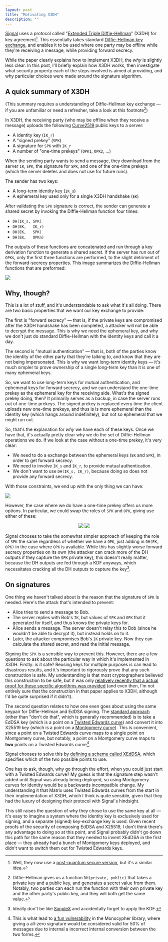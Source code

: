 ```yaml
---
layout: post
title: "Motivating X3DH"
description: ""
---
```


[Signal](https://signal.org/) uses a protocol called "[Extended Triple Diffie-Hellman](https://signal.org/docs/specifications/x3dh/)" (X3DH) for key agreement[^1]. This essentially takes standard [Diffie-Hellman key exchange](https://en.wikipedia.org/wiki/Diffie%E2%80%93Hellman_key_exchange), and enables it to be used where one party may be offline while they're receiving a message, while providing forward secrecy.

While the paper clearly explains how to implement X3DH, the *why* is slightly less clear. In this post, I'll briefly explain how X3DH works, then investigate what security property each of the steps involved is aimed at providing, and why particular choices were made around the signature algorithm.

## A quick summary of X3DH

(This summary requires a understanding of Diffie-Hellman key exchange — if you are unfamiliar or need a refresher, take a look at this footnote[^2])

In X3DH, the receiving party (who may be offline when they receive a message) uploads the following [Curve2519](https://en.wikipedia.org/wiki/Curve25519) public keys to a server:

* A identity key (`IK_r`)
* A "signed prekey" (`SPK`)
* A signature for `SPK` with `IK_r`
* A number of "one-time prekeys" (`OPK1`, `OPK2`, …)

When the sending party wants to send a message, they download from the server `IK`, `SPK`, the signature for `SPK`, and one of the one-time prekeys (which the server deletes and does not use for future runs).

The sender has two keys:

* A long-term identity key (`IK_s`)
* A ephemeral key used only for a single X3DH handshake (`EK`)

After validating the `SPK` signature is correct, the sender can generate a shared secret by invoking the Diffie-Hellman function four times:

* `DH(IK_s, SPK)`
* `DH(EK,   IK_r)`
* `DH(EK,   SPK)`
* `DH(EK,   OPKn)`

The outputs of these functions are concatenated and run through a key derivation function to generate a shared secret. If the server has run out of `OPK`s, only the first three functions are performed, to the slight detriment of the forward-secrecy properties. This image summarizes the Diffie-Hellman functions that are preformed:

<img src="../img/motivating-x3dh/all.svg">

## Why, though?

This is a lot of stuff, and it's understandable to ask what it's all doing. There are two basic properties that we want our key exchange to provide:

The first is "forward secrecy" — that is, if the private keys are compromised after the X3DH handshake has been completed, a attacker will not be able to decrypt the message. This is why we need the ephemeral key, and why we don't just do standard Diffie-Hellman with the identity keys and call it a day.

The second is "mutual authentication" — that is, both of the parties know the identity of the other party that they're talking to, and know that they are not being impersonated. This is why we want long-term identity keys — it's much simpler to prove ownership of a single long-term key than it is one of many ephemeral keys.

So, we want to use long-term keys for mutual authentication, and ephemeral keys for forward secrecy, and we can understand the one-time prekey as the ephemeral key for the receiving side. What's the signed prekey doing, then? It primarily serves as a backup, in case the server runs out of one-time prekeys. The signed prekey is replaced every time the client uploads new one-time prekeys, and thus is is more ephemeral than the identity key (which hangs around indefinitely), but not so ephemeral that we might run out.

So, that's the explanation for *why* we have each of these keys. Once we have that, it's actually pretty clear why we do the set of Diffie-Hellman operations we do. If we look at the case without a one-time prekey, it's very clear:

* We need to do a exchange between the ephemeral keys (`EK` and `SPK`), in order to get forward secrecy.
* We need to involve `IK_s` and `IK_r`, to provide mutual authentication.
* We don't want to use `DH(IK_s, IK_r)`, because doing so does not provide any forward secrecy.

With those constraints, we end up with the only thing we can have:

<img src="../img/motivating-x3dh/no_opk.svg">

However, the case where we do have a one-time prekey offers us more options. In particular, we could swap the roles of `SPK` and `OPK`, giving use either of these:

<center>
<img src="../img/motivating-x3dh/all.svg" style="display: inline-block;">
<img src="../img/motivating-x3dh/spk_opk_swap.svg" style="display: inline-block;">
</center>

Signal chooses to take the somewhat simpler approach of keeping the role of `SPK` the same regardless of whether we have a `OPK`, just adding in `DH(EK, OPK)` in the case where `OPK` is available. While this has slightly worse forward secrecy properties on its own (the attacker can crack more of the DH outputs if they capture the `SPK` private key), this doesn't really matter, because the DH outputs are fed through a KDF anyways, which necessitates cracking all the DH outputs to capture the key[^3].

## On signatures

One thing we haven't talked about is the reason that the signature of `SPK` is needed. Here's the attack that's intended to prevent:

* Alice tries to send a message to Bob.
* The server replies with Bob's `IK`, but values of `SPK` and `OPK` that it generated for itself, and thus knows the private keys for.
* Alice sends a message. The server doesn't relay this to Bob (since he wouldn't be able to decrypt it), but instead holds on to it.
* Later, the attacker compromises Bob's `IK` private key. Now they can calculate the shared secret, and read the initial message.

Signing the `SPK` is a sensible way to prevent this. However, there are a few questions to ask about the particular way in which it's implemented in X3DH. Firstly: is it safe? Reusing keys for multiple purposes is can lead to disastrous results, and it's important to rigorously prove that any such construction is safe. My understanding is that most cryptographers believed this construction to be safe, but it was only [relatively recently that a actual proof for these specific algorithms was provided](https://eprint.iacr.org/2021/509.pdf) (and even then, I'm not entirely sure that the construction in that paper applies to X3DH, although I'd be quite surprised if it didn't).

The second question relates to how one even goes about using the same keypair for Diffie-Hellman and EdDSA signing. The [standard approach](https://github.com/netfoundry/libsodium-doc/tree/master/quickstart#how-can-i-sign-and-encrypt-using-the-same-key-pair) (other than "don't do that", which is generally recommended) is to take a EdDSA key (which is a point on a [Twisted Edwards curve](https://en.wikipedia.org/wiki/Twisted_Edwards_curve)) and convert it into X25519 key (which is a point on a [Montgomery curve](https://en.wikipedia.org/wiki/Montgomery_curve)). This is convenient, since a point on a Twisted Edwards curve maps to a single point on Montgomery curve, but notably, a point on a Montgomery curve maps to **two** points on a Twisted Edwards curve[^4].

Signal chooses to solve this by [defining a scheme called XEdDSA](https://signal.org/docs/specifications/xeddsa/), which specifies which of the two possible points to use.

One has to ask, though, why go through the effort, when you could just start with a Twisted Edwards curve? My guess is that the signature step wasn't added until Signal was already being deployed, so using Montgomery curves for identity would be a backwards incompatible change. My understanding it that Matrix uses Twisted Edwards curves from the start in their implementation of X3DH, which I think is quite sensible, given that they had the luxury of designing their protocol with Signal's hindsight.

This still raises the question of why they chose to use the same key at all — it's easy to imagine a system where the identity key is exclusively used for signing, and a separate (signed) key-exchange key is used. Given recent proofs of the security of composing EdDSA and X25519, I don't think there's any advantage to doing so at this point, and Signal probably didn't go down this path for the same reason that they needed to invent XEdDSA in the first place — they already had a bunch of Montgomery keys deployed, and didn't want to switch them out for Twisted Edwards keys.

[^1]: Well, they now use a [post-quantum secure version](https://signal.org/docs/specifications/pqxdh/), but it's a similar idea.
[^2]: Diffie-Hellman gives us a function `DH(private, public)` that takes a private key and a public key, and generates a secret value from them. Notably, two parties can each run the function with their own private key and the other party's public key, and they will both get the same value.
[^3]: Ideally don't be like [SimpleX](https://github.com/trailofbits/publications/blob/master/reviews/SimpleXChat.pdf) and accidentally forget to apply the KDF.
[^4]: This is what lead to [a fun vulnerability](https://monocypher.org/quality-assurance/disclosures) in the Monocypher library, where giving a all-zero signature would be considered valid for 50% of messages due to internal a incorrect internal conversion between the two forms.
